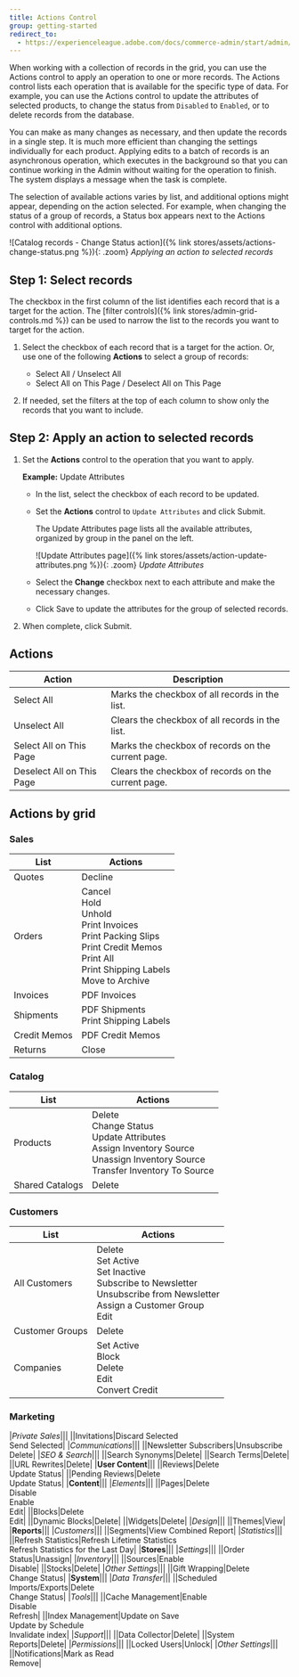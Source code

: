 ```yaml
---
title: Actions Control
group: getting-started
redirect_to:
  - https://experienceleague.adobe.com/docs/commerce-admin/start/admin/tools/admin-actions-control.html
---
```


When working with a collection of records in the grid, you can use the Actions control to apply an operation to one or more records. The Actions control lists each operation that is available for the specific type of data. For example, you can use the Actions control to update the attributes of selected products, to change the status from `Disabled` to `Enabled`, or to delete records from the database.

You can make as many changes as necessary, and then update the records in a single step. It is much more efficient than changing the settings individually for each product. Applying edits to a batch of records is an asynchronous operation, which executes in the background so that you can continue working in the Admin without waiting for the operation to finish. The system displays a message when the task is complete.

The selection of available actions varies by list, and additional options might appear, depending on the action selected. For example, when changing the status of a group of records, a Status box appears next to the Actions control with additional options.

![Catalog records - Change Status action]({% link stores/assets/actions-change-status.png %}){: .zoom}
_Applying an action to selected records_

## Step 1: Select records

The checkbox in the first column of the list identifies each record that is a target for the action. The [filter controls]({% link stores/admin-grid-controls.md %}) can be used to narrow the list to the records you want to target for the action.

1. Select the checkbox of each record that is a target for the action. Or, use one of the following **Actions** to select a group of records:

   - Select All / Unselect All
   - Select All on This Page / Deselect All on This Page

1. If needed, set the filters at the top of each column to show only the records that you want to include.

## Step 2: Apply an action to selected records

1. Set the **Actions** control to the operation that you want to apply.

   **Example:** Update Attributes

   - In the list, select the checkbox of each record to be updated.

   - Set the **Actions** control to `Update Attributes` and click <span class="btn">Submit</span>.

      The Update Attributes page lists all the available attributes, organized by group in the panel on the left.

      ![Update Attributes page]({% link stores/assets/action-update-attributes.png %}){: .zoom}
      _Update Attributes_

   - Select the **Change** checkbox next to each attribute and make the necessary changes.

   - Click <span class="btn">Save</span> to update the attributes for the group of selected records.

1. When complete, click <span class="btn">Submit</span>.

## Actions

|Action|Description|
|--- |--- |
|Select All|Marks the checkbox of all records in the list.|
|Unselect All|Clears the checkbox of all records in the list.|
|Select All on This Page|Marks the checkbox of records on the current page.|
|Deselect All on This Page|Clears the checkbox of  records on the current page.|

## Actions by grid

### Sales

|List|Actions|
|--- |--- |
|Quotes|Decline|
|Orders|Cancel<br/>Hold<br/>Unhold<br/>Print Invoices<br/>Print Packing Slips<br/>Print Credit Memos<br/>Print All<br/>Print Shipping Labels <br/><span class="ee-only">Move to Archive</span>|
|Invoices|PDF Invoices|
|Shipments|PDF Shipments<br/>Print Shipping Labels|
|Credit Memos|PDF Credit Memos|
|Returns|Close|

### Catalog

|List|Actions|
|--- |--- |
|Products|Delete<br/>Change Status<br/>Update Attributes<br/>Assign Inventory Source<br/>Unassign Inventory Source<br/>Transfer Inventory To Source|
|Shared Catalogs|Delete|

### Customers

|List|Actions|
|--- |--- |
|All Customers|Delete<br/>Set Active<br/>Set Inactive<br/>Subscribe to Newsletter<br/>Unsubscribe from Newsletter<br/>Assign a Customer Group<br/>Edit|
|Customer Groups|Delete|
|<span class="b2b-only">Companies</span>|Set Active<br/>Block<br/>Delete<br/>Edit<br/>Convert Credit|

### Marketing

|*Private Sales*|||
||Invitations|Discard Selected<br/>Send Selected|
|*Communications*|||
||Newsletter Subscribers|Unsubscribe<br/>Delete|
|*SEO & Search*|||
||Search Synonyms|Delete|
||Search Terms|Delete|
||URL Rewrites|Delete|
|**User Content**|||
||Reviews|Delete<br/>Update Status|
||Pending Reviews|Delete<br/>Update Status|
|**Content**|||
|*Elements*|||
||Pages|Delete<br/>Disable<br/>Enable<br/>Edit|
||Blocks|Delete<br/>Edit|
||Dynamic Blocks|Delete|
||Widgets|Delete|
|*Design*|||
||Themes|View|
|**Reports**|||
|*Customers*|||
||Segments|View Combined Report|
|*Statistics*|||
||Refresh Statistics|Refresh Lifetime Statistics<br/>Refresh Statistics for the Last Day|
|**Stores**|||
|*Settings*|||
||Order Status|Unassign|
|*Inventory*|||
||Sources|Enable<br/>Disable|
||Stocks|Delete|
|*Other Settings*|||
||Gift Wrapping|Delete<br/>Change Status|
|**System**|||
|*Data Transfer*|||
||Scheduled Imports/Exports|Delete<br/>Change Status|
|*Tools*|||
||Cache Management|Enable<br/>Disable<br/>Refresh|
||Index Management|Update on Save<br/>Update by Schedule<br/>Invalidate index|
|*Support*|||
||Data Collector|Delete|
||System Reports|Delete|
|*Permissions*|||
||Locked Users|Unlock|
|*Other Settings*|||
||Notifications|Mark as Read<br/>Remove|
